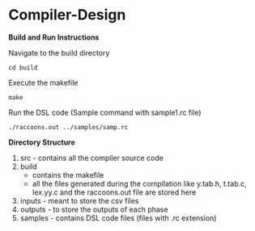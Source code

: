 # Compiler-Design

**Build and Run Instructions**

Navigate to the build directory
```
cd build
```
Execute the makefile
```
make
```
Run the DSL code
(Sample command with sample1.rc file)
```
./raccoons.out ../samples/samp.rc 
```

**Directory Structure**
1. src - contains all the compiler source code
2. build 
    - contains the makefile
    - all the files generated during the compilation like y.tab.h, t.tab.c, lex.yy.c and the raccoons.out file are stored here
3. inputs - meant to store the csv files
4. outputs - to store the outputs of each phase
5. samples - contains DSL code files (files with .rc extension)


